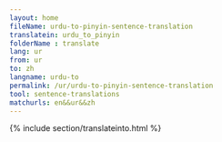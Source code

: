 ```yaml
---
layout: home
fileName: urdu-to-pinyin-sentence-translation
translatein: urdu_to_pinyin
folderName : translate
lang: ur
from: ur
to: zh
langname: urdu-to
permalink: /ur/urdu-to-pinyin-sentence-translation
tool: sentence-translations
matchurls: en&&ur&&zh
---
```

{% include section/translateinto.html %}
